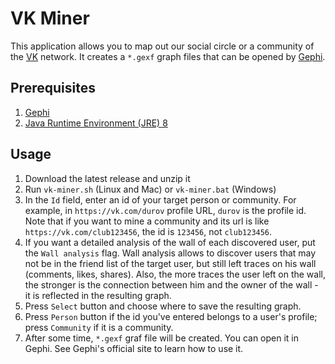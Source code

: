 # VK Miner
This application allows you to map out our social circle or a community of the [VK](https://vk.com) network. It creates a `*.gexf` graph files that can be opened by [Gephi](https://gephi.org/).

## Prerequisites
1. [Gephi](https://gephi.org/)
2. [Java Runtime Environment (JRE) 8](http://www.oracle.com/technetwork/java/javase/downloads/index.html)

## Usage
1. Download the latest release and unzip it
2. Run `vk-miner.sh` (Linux and Mac) or `vk-miner.bat` (Windows)
3. In the `Id` field, enter an id of your target person or community. For example, in `https://vk.com/durov` profile URL, `durov` is the profile id. Note that if you want to mine a community and its url is like `https://vk.com/club123456`, the id is `123456`, not `club123456`.
4. If you want a detailed analysis of the wall of each discovered user, put the `Wall analysis` flag. Wall analysis allows to discover users that may not be in the friend list of the target user, but still left traces on his wall (comments, likes, shares). Also, the more traces the user left on the wall, the stronger is the connection between him and the owner of the wall - it is reflected in the resulting graph.
5. Press `Select` button and choose where to save the resulting graph.
6. Press `Person` button if the id you've entered belongs to a user's profile; press `Community` if it is a community.
7. After some time, `*.gexf` graf file will be created. You can open it in Gephi. See Gephi's official site to learn how to use it.